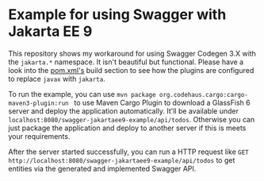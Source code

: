 # Example for using Swagger with Jakarta EE 9

This repository shows my workaround for using Swagger Codegen 3.X with the `jakarta.*` namespace. It isn't beautiful
but functional. Please have a look into the [pom.xml's](./pom.xml) build section to see how the plugins are configured
to replace `javax` with `jakarta`.

To run the example, you can use `mvn package org.codehaus.cargo:cargo-maven3-plugin:run ` to use Maven Cargo Plugin
to download a GlassFish 6 server and deploy the application automatically. It'll be available under
`localhost:8080/swagger-jakartaee9-example/api/todos`. Otherwise you can just package the application and deploy
to another server if this is meets your requirements.

After the server started successfully, you can run a HTTP request like `GET http://localhost:8080/swagger-jakartaee9-example/api/todos`
to get entities via the generated and implemented Swagger API.